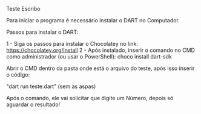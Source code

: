 Teste Escribo

Para iniciar o programa é necessário instalar o DART no Computador.

Passos para instalar o DART:

1 - Siga os passos para instalar o Chocolatey no link: https://chocolatey.org/install
2 - Após instalado, inserir o comando no CMD como administrador (ou usar o PowerShell):  choco install dart-sdk

Abrir o CMD dentro da pasta onde está o arquivo do teste, após isso inserir o código:

"dart run teste.dart" (sem as aspas)

Após o comando, ele vai solicitar que digite um Número, depois só aguardar o resultado!

